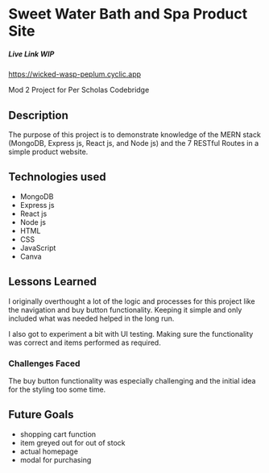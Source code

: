 # Sweet Water Bath and Spa Product Site

##### Live Link WIP
https://wicked-wasp-peplum.cyclic.app

 Mod 2 Project for Per Scholas Codebridge

## Description
The purpose of this project is to demonstrate knowledge of the MERN stack (MongoDB, Express js, React js, and Node js) and the 7 RESTful Routes in a simple product website.

## Technologies used
* MongoDB
* Express js
* React js
* Node js
* HTML
* CSS
* JavaScript
* Canva

## Lessons Learned

I originally overthought a lot of the logic and processes for this project like the navigation and buy button functionality. 
Keeping it simple and only included what was needed helped in the long run.

I also got to experiment a bit with UI testing. Making sure the functionality was correct and items performed as required.

### Challenges Faced
The buy button functionality was especially challenging and the initial idea for the styling too some time.


## Future Goals
* shopping cart function
* item greyed out for out of stock
* actual homepage
* modal for purchasing